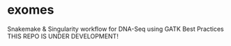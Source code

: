# exomes
Snakemake &amp; Singularity workflow for DNA-Seq using GATK Best Practices
THIS REPO IS UNDER DEVELOPMENT!
